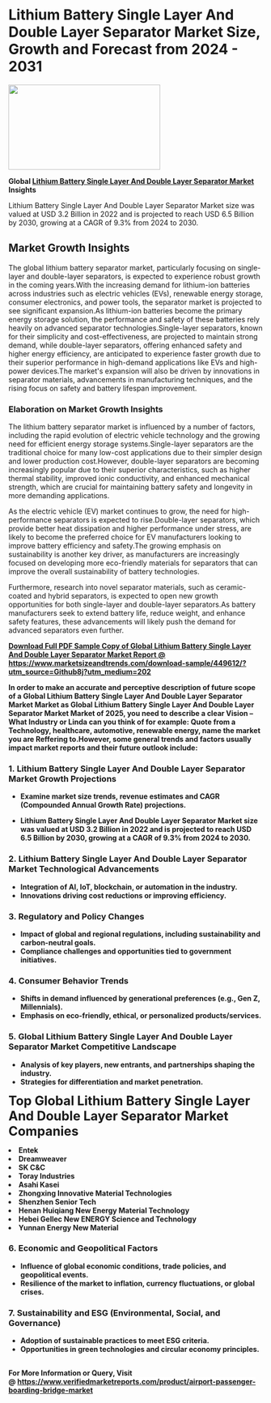 <H1>Lithium Battery Single Layer And Double Layer Separator Market Size, Growth and Forecast from 2024 - 2031</H1><img class="aligncenter size-medium wp-image-584254" src="https://thirdeyenews.in/wp-content/uploads/2024/09/Global-Market-Research-300x168.jpeg" alt="" width="300" height="168" /><p><strong>Global&nbsp;<a href="https://www.marketsizeandtrends.com/download-sample/449612/?utm_source=Github8j?utm_medium=202">Lithium Battery Single Layer And Double Layer Separator Market</a> Insights</strong></p><p>Lithium Battery Single Layer And Double Layer Separator Market size was valued at USD 3.2 Billion in 2022 and is projected to reach USD 6.5 Billion by 2030, growing at a CAGR of 9.3% from 2024 to 2030.</p><p><h2>Market Growth Insights</h2> <p>The global lithium battery separator market, particularly focusing on single-layer and double-layer separators, is expected to experience robust growth in the coming years.With the increasing demand for lithium-ion batteries across industries such as electric vehicles (EVs), renewable energy storage, consumer electronics, and power tools, the separator market is projected to see significant expansion.As lithium-ion batteries become the primary energy storage solution, the performance and safety of these batteries rely heavily on advanced separator technologies.Single-layer separators, known for their simplicity and cost-effectiveness, are projected to maintain strong demand, while double-layer separators, offering enhanced safety and higher energy efficiency, are anticipated to experience faster growth due to their superior performance in high-demand applications like EVs and high-power devices.The market's expansion will also be driven by innovations in separator materials, advancements in manufacturing techniques, and the rising focus on safety and battery lifespan improvement.</p> <p><strong><a href="#"></a></strong></p> <h3>Elaboration on Market Growth Insights</h3> <p>The lithium battery separator market is influenced by a number of factors, including the rapid evolution of electric vehicle technology and the growing need for efficient energy storage systems.Single-layer separators are the traditional choice for many low-cost applications due to their simpler design and lower production cost.However, double-layer separators are becoming increasingly popular due to their superior characteristics, such as higher thermal stability, improved ionic conductivity, and enhanced mechanical strength, which are crucial for maintaining battery safety and longevity in more demanding applications.</p> <p>As the electric vehicle (EV) market continues to grow, the need for high-performance separators is expected to rise.Double-layer separators, which provide better heat dissipation and higher performance under stress, are likely to become the preferred choice for EV manufacturers looking to improve battery efficiency and safety.The growing emphasis on sustainability is another key driver, as manufacturers are increasingly focused on developing more eco-friendly materials for separators that can improve the overall sustainability of battery technologies.</p> <p>Furthermore, research into novel separator materials, such as ceramic-coated and hybrid separators, is expected to open new growth opportunities for both single-layer and double-layer separators.As battery manufacturers seek to extend battery life, reduce weight, and enhance safety features, these advancements will likely push the demand for advanced separators even further.</p> <p><strong><a href="#"></p><p><span class=""><strong>Download Full PDF Sample Copy of Global Lithium Battery Single Layer And Double Layer Separator Market Report</strong> @ <a href="https://www.marketsizeandtrends.com/download-sample/449612/?utm_source=Github8j?utm_medium=202" target="_blank">https://www.marketsizeandtrends.com/download-sample/449612/?utm_source=Github8j?utm_medium=202</a></span></p><p>In order to make an accurate and perceptive description of future scope of a Global&nbsp;Lithium Battery Single Layer And Double Layer Separator Market Market as Global&nbsp;Lithium Battery Single Layer And Double Layer Separator Market Market of 2025, you need to describe a clear Vision &ndash; What Industry or Linda can you think of for example: Quote from a Technology, healthcare, automotive, renewable energy, name the market you are Reffering to.However, some general trends and factors usually impact market reports and their future outlook include:</p><h3>1.&nbsp;<strong>Lithium Battery Single Layer And Double Layer Separator Market Growth Projections</strong></h3><ul><li>Examine market size trends, revenue estimates and CAGR (Compounded Annual Growth Rate) projections.</li><li><p>Lithium Battery Single Layer And Double Layer Separator Market size was valued at USD 3.2 Billion in 2022 and is projected to reach USD 6.5 Billion by 2030, growing at a CAGR of 9.3% from 2024 to 2030.</p></li></ul><h3>2.&nbsp;<strong>Lithium Battery Single Layer And Double Layer Separator Market Technological Advancements</strong></h3><ul><li>Integration of AI, IoT, blockchain, or automation in the industry.</li><li>Innovations driving cost reductions or improving efficiency.</li></ul><h3>3.&nbsp;<strong>Regulatory and Policy Changes</strong></h3><ul><li>Impact of global and regional regulations, including sustainability and carbon-neutral goals.</li><li>Compliance challenges and opportunities tied to government initiatives.</li></ul><h3>4.&nbsp;<strong>Consumer Behavior Trends</strong></h3><ul><li>Shifts in demand influenced by generational preferences (e.g., Gen Z, Millennials).</li><li>Emphasis on eco-friendly, ethical, or personalized products/services.</li></ul><h3>5.&nbsp;<strong>Global Lithium Battery Single Layer And Double Layer Separator Market Competitive Landscape</strong></h3><ul><li>Analysis of key players, new entrants, and partnerships shaping the industry.</li><li>Strategies for differentiation and market penetration.</li></ul><p data-pm-slice="1 1 []"><span style="color: inherit; font-family: inherit; font-size: 25px;">Top Global Lithium Battery Single Layer And Double Layer Separator Market Companies</span></p><div class="" data-test-id=""><p><li>Entek</li><li> Dreamweaver</li><li> SK C&C</li><li> Toray Industries</li><li> Asahi Kasei</li><li> Zhongxing Innovative Material Technologies</li><li> Shenzhen Senior Tech</li><li> Henan Huiqiang New Energy Material Technology</li><li> Hebei Gellec New ENERGY Science and Technology</li><li> Yunnan Energy New Material</li></p></div><h3>6.&nbsp;<strong>Economic and Geopolitical Factors</strong></h3><ul><li>Influence of global economic conditions, trade policies, and geopolitical events.</li><li>Resilience of the market to inflation, currency fluctuations, or global crises.</li></ul><h3>7.&nbsp;<strong>Sustainability and ESG (Environmental, Social, and Governance)</strong></h3><ul><li>Adoption of sustainable practices to meet ESG criteria.</li><li>Opportunities in green technologies and circular economy principles.</li></ul><h2><strong style="font-size: 14px;">For More Information or Query, Visit @&nbsp;</strong><a style="background-color: #ffffff; font-size: 14px;" href="https://www.marketsizeandtrends.com/report/lithium-battery-single-layer-and-double-layer-separator-market/" target="_blank">https://www.verifiedmarketreports.com/product/airport-passenger-boarding-bridge-market</a></h2>